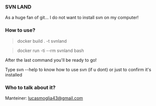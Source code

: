 ### SVN LAND

As a huge fan of git... I do not want to install svn on my computer!

### How to use?
> docker build . -t svnland

> docker run -ti --rm svnland bash

After the last command you'll be ready to go!

Type svn --help to know how to use svn (if u dont) or just to confirm it's installed

### Who to talk about it?
Manteiner: lucasmoglia43@gmail.com
